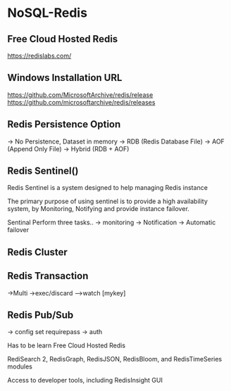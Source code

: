 # NoSQL-Redis

Free Cloud Hosted Redis
------------------------------------
https://redislabs.com/


Windows Installation URL
------------------------------------
https://github.com/MicrosoftArchive/redis/release
https://github.com/microsoftarchive/redis/releases


Redis Persistence Option
------------------------------------
-> No Persistence, Dataset in memory
-> RDB (Redis Database File)
-> AOF (Append Only File)
-> Hybrid (RDB + AOF)


Redis Sentinel()
-----------------------------------
Redis Sentinel is a system designed to help managing Redis instance

The primary purpose of using sentinel is to provide a high availability system, by Monitoring, Notifying and provide instance failover.

Sentinal Perform three tasks..
-> monitoring
-> Notification
-> Automatic failover

Redis Cluster
----------------------------------

Redis Transaction
----------------------------------
->Multi
->exec/discard
-->watch [mykey]

Redis Pub/Sub
-----------------------------------
-> config set requirepass <password>
-> auth <password>








Has to be learn
Free Cloud Hosted Redis

RediSearch 2, RedisGraph, RedisJSON, RedisBloom, and RedisTimeSeries modules 

Access to developer tools, including RedisInsight GUI

